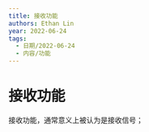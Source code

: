 ```yaml
---
title: 接收功能
authors: Ethan Lin
year: 2022-06-24 
tags:
  - 日期/2022-06-24 
  - 内容/功能 
---
```



# 接收功能





接收功能，通常意义上被认为是接收信号；




